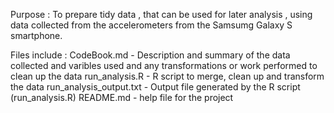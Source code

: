 Purpose : To prepare tidy data , that can be used for later analysis , using data collected from the accelerometers from the Samsumg Galaxy S smartphone.

Files include :
CodeBook.md - Description and summary of the data collected and varibles used and any transformations or work performed to clean up the data
run_analysis.R - R script to merge, clean up and transform the data
run_analysis_output.txt - Output file generated by the R script (run_analysis.R)
README.md - help file for the project


